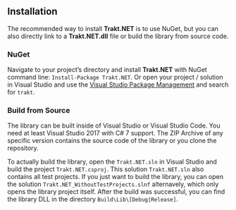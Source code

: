 ## Installation

The recommended way to install **Trakt.NET** is to use NuGet, but you can also directly link to a **Trakt.NET.dll** file or build the library from source code.

### NuGet

Navigate to your project’s directory and install **Trakt.NET** with NuGet command line: `Install-Package Trakt.NET`. Or open your project / solution in Visual Studio and use the [Visual Studio Package Management](https://learn.microsoft.com/de-de/nuget/consume-packages/install-use-packages-visual-studio) and search for `trakt`.

### Build from Source

The library can be built inside of Visual Studio or Visual Studio Code. You need at least Visual Studio 2017 with C# 7 support. The ZIP Archive of any specific version contains the source code of the library or you clone the repository.

To actually build the library, open the `Trakt.NET.sln` in Visual Studio and build the project `Trakt.NET.csproj`. This solution `Trakt.NET.sln` also contains all test projects. If you just want to build the library, you can open the solution `Trakt.NET_WithoutTestProjects.slnf` alternavely, which only opens the library project itself. After the build was successful, you can find the library DLL in the directory `Build\Lib\[Debug|Release]`.
